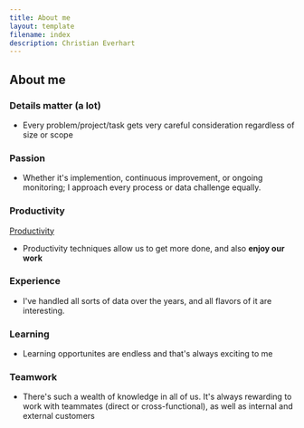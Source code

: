 ```yaml
---
title: About me
layout: template
filename: index
description: Christian Everhart
--- 
```


## About me

### Details matter (a lot) 

- Every problem/project/task gets very careful consideration regardless of size or scope

### Passion

- Whether it's implemention, continuous improvement, or ongoing monitoring; I approach every process or data challenge equally.

### Productivity
[Productivity](https://ceverhart.github.io/productivity)

- Productivity techniques allow us to get more done, and also **enjoy our work**

### Experience

- I've handled all sorts of data over the years, and all flavors of it are interesting. 

### Learning

- Learning opportunites are endless and that's always exciting to me

### Teamwork

- There's such a wealth of knowledge in all of us. It's always rewarding to work with teammates (direct or cross-functional), as well as internal and external customers
